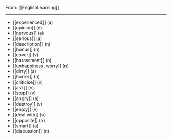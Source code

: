 From: [[EnglishLearning]]

---

 - [[experienced]] (a)
 - [[opinion]] (n)
 - [[nervous]] (a)
 - [[serious]] (a)
 - [[description]] (n)
 - [[bonus]] (n)
 - [[cover]] (v)
 - [[harassment]] (n)
 - [[unhappiness, worry]] (n)
 - [[dirty]] (a)
 - [[horror]] (n)
 - [[criticise]] (v)
 - [[ask]] (v)
 - [[stop]] (v)
 - [[angry]] (a)
 - [[destroy]] (v)
 - [[enjoy]] (v)
 - [[deal with]] (v)
 - [[opposite]] (a)
 - [[smart]] (a)
 - [[discussion]] (n)
 